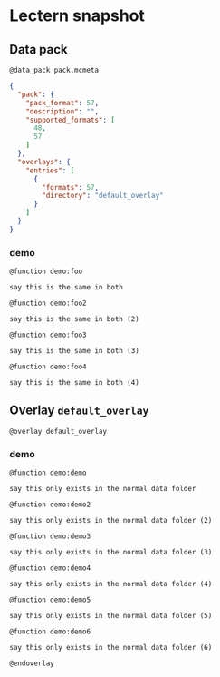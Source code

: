 # Lectern snapshot

## Data pack

`@data_pack pack.mcmeta`

```json
{
  "pack": {
    "pack_format": 57,
    "description": "",
    "supported_formats": [
      48,
      57
    ]
  },
  "overlays": {
    "entries": [
      {
        "formats": 57,
        "directory": "default_overlay"
      }
    ]
  }
}
```

### demo

`@function demo:foo`

```mcfunction
say this is the same in both
```

`@function demo:foo2`

```mcfunction
say this is the same in both (2)
```

`@function demo:foo3`

```mcfunction
say this is the same in both (3)
```

`@function demo:foo4`

```mcfunction
say this is the same in both (4)
```

## Overlay `default_overlay`

`@overlay default_overlay`

### demo

`@function demo:demo`

```mcfunction
say this only exists in the normal data folder
```

`@function demo:demo2`

```mcfunction
say this only exists in the normal data folder (2)
```

`@function demo:demo3`

```mcfunction
say this only exists in the normal data folder (3)
```

`@function demo:demo4`

```mcfunction
say this only exists in the normal data folder (4)
```

`@function demo:demo5`

```mcfunction
say this only exists in the normal data folder (5)
```

`@function demo:demo6`

```mcfunction
say this only exists in the normal data folder (6)
```

`@endoverlay`
